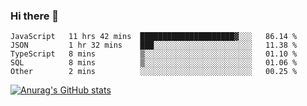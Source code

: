 ### Hi there 👋
<!--START_SECTION:waka-->

```text
JavaScript   11 hrs 42 mins  █████████████████████▓░░░   86.14 %
JSON         1 hr 32 mins    ███░░░░░░░░░░░░░░░░░░░░░░   11.38 %
TypeScript   8 mins          ▒░░░░░░░░░░░░░░░░░░░░░░░░   01.10 %
SQL          8 mins          ▒░░░░░░░░░░░░░░░░░░░░░░░░   01.06 %
Other        2 mins          ░░░░░░░░░░░░░░░░░░░░░░░░░   00.25 %
```

<!--END_SECTION:waka-->
[![Anurag's GitHub stats](https://github-readme-stats.vercel.app/api?username=Kevinbarrero)](https://github.com/anuraghazra/github-readme-stats)
<!--
**Kevinbarrero/Kevinbarrero** is a ✨ _special_ ✨ repository because its `README.md` (this file) appears on your GitHub profile.

Here are some ideas to get you started:

- 🔭 I’m currently working on ...
- 🌱 I’m currently learning ...
- 👯 I’m looking to collaborate on ...
- 🤔 I’m looking for help with ...
- 💬 Ask me about ...
- 📫 How to reach me: ...
- 😄 Pronouns: ...
- ⚡ Fun fact: ...

-->


